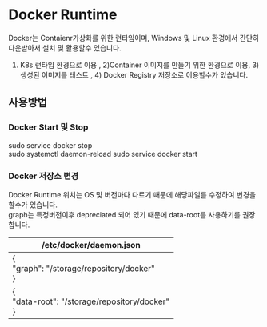 # Docker Runtime
Docker는 Contaienr가상화를 위한 런타임이며, Windows 및 Linux 환경에서 간단히 다운받아서 설치 및 활용할수 있습니다.
1) K8s 런타임 환경으로 이용 , 2)Container 이미지를 만들기 위한 환경으로 이용, 3)생성된 이미지를 테스트 , 4) Docker Registry 저장소로 이용할수가 있습니다.

## 사용방법
### Docker Start 및 Stop
sudo service docker stop	
sudo systemctl daemon-reload
sudo service docker start	

### Docker 저장소 변경
Docker Runtime 위치는 OS 및 버전마다 다르기 때문에 해당파일를 수정하여 변경을 할수가 있습니다.\
graph는 특정버전이후 depreciated 되어 있기 때문에  data-root를 사용하기를 권장합니다.

|/etc/docker/daemon.json|
|---|
|{<br />"graph": "/storage/repository/docker" <br />}|
|{<br />"data-root": "/storage/repository/docker" <br />}|
